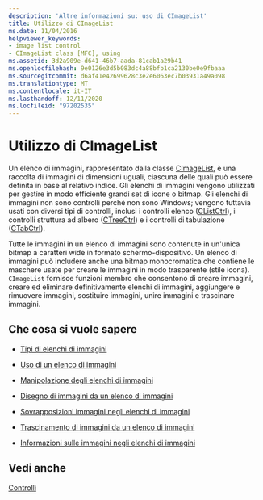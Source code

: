 ```yaml
---
description: 'Altre informazioni su: uso di CImageList'
title: Utilizzo di CImageList
ms.date: 11/04/2016
helpviewer_keywords:
- image list control
- CImageList class [MFC], using
ms.assetid: 3d2a909e-d641-46b7-aada-81cab1a29b41
ms.openlocfilehash: 9e0126e3d5b083dc4a88bfb1ca2130be0e9fbaaa
ms.sourcegitcommit: d6af41e42699628c3e2e6063ec7b03931a49a098
ms.translationtype: MT
ms.contentlocale: it-IT
ms.lasthandoff: 12/11/2020
ms.locfileid: "97202535"
---
```

# <a name="using-cimagelist"></a>Utilizzo di CImageList

Un elenco di immagini, rappresentato dalla classe [CImageList](../mfc/reference/cimagelist-class.md), è una raccolta di immagini di dimensioni uguali, ciascuna delle quali può essere definita in base al relativo indice. Gli elenchi di immagini vengono utilizzati per gestire in modo efficiente grandi set di icone o bitmap. Gli elenchi di immagini non sono controlli perché non sono Windows; vengono tuttavia usati con diversi tipi di controlli, inclusi i controlli elenco ([CListCtrl](../mfc/reference/clistctrl-class.md)), i controlli struttura ad albero ([CTreeCtrl](../mfc/reference/ctreectrl-class.md)) e i controlli di tabulazione ([CTabCtrl](../mfc/reference/ctabctrl-class.md)).

Tutte le immagini in un elenco di immagini sono contenute in un'unica bitmap a caratteri wide in formato schermo-dispositivo. Un elenco di immagini può includere anche una bitmap monocromatica che contiene le maschere usate per creare le immagini in modo trasparente (stile icona). `CImageList` fornisce funzioni membro che consentono di creare immagini, creare ed eliminare definitivamente elenchi di immagini, aggiungere e rimuovere immagini, sostituire immagini, unire immagini e trascinare immagini.

## <a name="what-do-you-want-to-know-more-about"></a>Che cosa si vuole sapere

- [Tipi di elenchi di immagini](../mfc/types-of-image-lists.md)

- [Uso di un elenco di immagini](../mfc/using-an-image-list.md)

- [Manipolazione degli elenchi di immagini](../mfc/manipulating-image-lists.md)

- [Disegno di immagini da un elenco di immagini](../mfc/drawing-images-from-an-image-list.md)

- [Sovrapposizioni immagini negli elenchi di immagini](../mfc/image-overlays-in-image-lists.md)

- [Trascinamento di immagini da un elenco di immagini](../mfc/dragging-images-from-an-image-list.md)

- [Informazioni sulle immagini negli elenchi di immagini](../mfc/image-information-in-image-lists.md)

## <a name="see-also"></a>Vedi anche

[Controlli](../mfc/controls-mfc.md)
